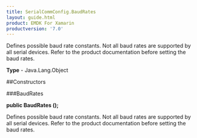 ```yaml
---
title: SerialCommConfig.BaudRates
layout: guide.html
product: EMDK For Xamarin 
productversion: '7.0' 
---
```

Defines possible baud rate constants. Not all baud rates are supported by all serial devices. Refer to the product documentation before setting the baud rates.

**Type** - Java.Lang.Object

##Constructors

###BaudRates

**public BaudRates ();**

Defines possible baud rate constants. Not all baud rates are supported by all serial devices. Refer to the product documentation before setting the baud rates.

